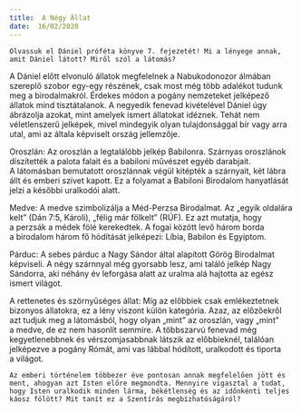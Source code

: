 ```yaml
---
title:  A Négy Állat
date:  16/02/2020
---
```


`Olvassuk el Dániel próféta könyve 7. fejezetét! Mi a lényege annak, amit Dániel látott? Miről szól a látomás?`

A Dániel előtt elvonuló állatok megfelelnek a Nabukodonozor álmában szereplő szobor egy-egy részének, csak most még több adalékot tudunk meg a birodalmakról. Érdekes módon a pogány nemzeteket jelképező állatok mind tisztátalanok. A negyedik fenevad kivételével Dániel úgy ábrázolja azokat, mint amelyek ismert állatokat idéznek. Tehát nem véletlenszerű jelképek, mivel mindegyik olyan tulajdonsággal bír vagy arra utal, ami az általa képviselt ország jellemzője.

Oroszlán: Az oroszlán a legtalálóbb jelkép Babilonra. Szárnyas oroszlánok díszítették a palota falait és a babiloni művészet egyéb darabjait. A látomásban bemutatott oroszlánnak végül kitépték a szárnyait, két lábra állt és emberi szívet kapott. Ez a folyamat a Babiloni Birodalom hanyatlását jelzi a későbbi uralkodói alatt.

Medve: A medve szimbolizálja a Méd-Perzsa Birodalmat. Az „egyik oldalára kelt” (Dán 7:5, Károli), „félig már fölkelt” (RÚF). Ez azt mutatja, hogy a perzsák a médek fölé kerekedtek. A fogai között levő három borda a birodalom három fő hódítását jelképezi: Líbia, Babilon és Egyiptom.

Párduc: A sebes párduc a Nagy Sándor által alapított Görög Birodalmat képviseli. A négy szárnnyal még gyorsabb lesz, ami találó jelkép Nagy Sándorra, aki néhány év leforgása alatt az uralma alá hajtotta az egész ismert világot.

A rettenetes és szörnyűséges állat: Míg az előbbiek csak emlékeztetnek bizonyos állatokra, ez a lény viszont külön kategória. Azaz, az előzőekről azt tudjuk meg a látomásból, hogy olyan „mint” az oroszlán, vagy „mint” a medve, de ez nem hasonlít semmire. A többszarvú fenevad még kegyetlenebbnek és vérszomjasabbnak látszik az előbbieknél, találóan jelképezve a pogány Rómát, ami vas lábbal hódított, uralkodott és tiporta a világot.

`Az emberi történelem többezer éve pontosan annak megfelelően jött és ment, ahogyan azt Isten előre megmondta. Mennyire vigasztal a tudat, hogy Isten uralkodik minden lárma, békétlenség és az időnkénti teljes káosz fölött? Mit tanít ez a Szentírás megbízhatóságáról?`